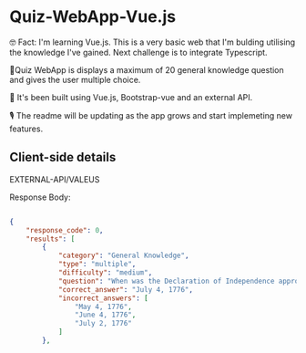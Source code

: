 
<!------# quiz

## Project setup
```
npm install
```

### Compiles and hot-reloads for development
```
npm run serve
```

### Compiles and minifies for production
```
npm run build
```

### Lints and fixes files
```
npm run lint
```

### Customize configuration
See [Configuration Reference](https://cli.vuejs.org/config/).
=======
------>
# Quiz-WebApp-Vue.js

🤓 Fact: I'm learning Vue.js. This is a very basic web that I'm bulding utilising the knowledge I've gained. Next challenge is to integrate Typescript. 

📝Quiz WebApp is displays a maximum of 20 general knowledge question and gives the user multiple choice.

🔨 It's been built using Vue.js, Bootstrap-vue and an external API. 

🎙 The readme will be updating as the app grows and start implemeting new features. 


## Client-side details


EXTERNAL-API/VALEUS

Response Body:


```JSON

{
    "response_code": 0,
    "results": [
        {
            "category": "General Knowledge",
            "type": "multiple",
            "difficulty": "medium",
            "question": "When was the Declaration of Independence approved by the Second Continental Congress?",
            "correct_answer": "July 4, 1776",
            "incorrect_answers": [
                "May 4, 1776",
                "June 4, 1776",
                "July 2, 1776"
            ]
        },
        
 
 ```


